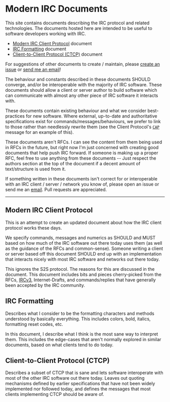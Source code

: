 # Modern IRC Documents

This site contains documents describing the IRC protocol and related technologies. The documents hosted here are intended to be useful to software developers working with IRC.

* [Modern IRC Client Protocol](http://modern.ircdocs.horse/) document
* [IRC Formatting](http://modern.ircdocs.horse/formatting.html) document
* [Client-to-Client Protocol (CTCP)](http://modern.ircdocs.horse/ctcp.html) document

For suggestions of other documents to create / maintain, please [create an issue](https://github.com/ircdocs/modern-irc/issues) or [send me an email](mailto:daniel@danieloaks.net)!

The behaviour and constants described in these documents SHOULD converge, and/or be interoperable with the majority of IRC software. These documents should allow a client or server author to build software which can communicate with almost any other piece of IRC software it interacts with.

These documents contain existing behaviour and what we consider best-practices for new software. Where external, up-to-date and authoritative specifications exist for commands/messages/behaviours, we prefer to link to those rather than needlessly rewrite them (see the Client Protocol's [`CAP`](http://modern.ircdocs.horse/#cap-message) message for an example of this).

These documents aren't RFCs. I can see the content from them being used in RFCs in the future, but right now I'm just concerned with creating good documents that help push IRC forward. If someone is making up a proper RFC, feel free to use anything from these documents -- Just respect the authors section at the top of the document if a decent amount of text/structure is used from it.

If something written in these documents isn't correct for or interoperable with an IRC client / server / network you know of, please open an issue or send me an [email](mailto:daniel@danieloaks.net). Pull requests are appreciated.

---


## Modern IRC Client Protocol

This is an attempt to create an updated document about how the IRC client protocol works these days.

We specify commands, messages and numerics as SHOULD and MUST based on how much of the IRC software out there today uses them (as well as the guidance of the RFCs and common-sense). Someone writing a client or server based off this document SHOULD end up with an implementation that interacts nicely with most IRC software and networks out there today.

This ignores the S2S protocol. The reasons for this are discussed in the document. This document includes bits and pieces cherry-picked from the RFCs, [IRCv3](http://ircv3.net/), Internet-Drafts, and commands/replies that have generally been accepted by the IRC community.


## IRC Formatting

Describes what I consider to be the formatting characters and methods understood by basically everything. This includes colors, bold, italics, formatting reset codes, etc.

In this document, I describe what I think is the most sane way to interpret them. This includes the edge-cases that aren't normally explored in similar documents, based on what clients tend to do today.


## Client-to-Client Protocol (CTCP)

Describes a subset of CTCP that is sane and lets software interoperate with most of the other IRC software out there today. Leaves out quoting mechanisms defined by earlier specifications that have not been widely implemented nor followed today, and defines the messages that most clients implementing CTCP should be aware of.
